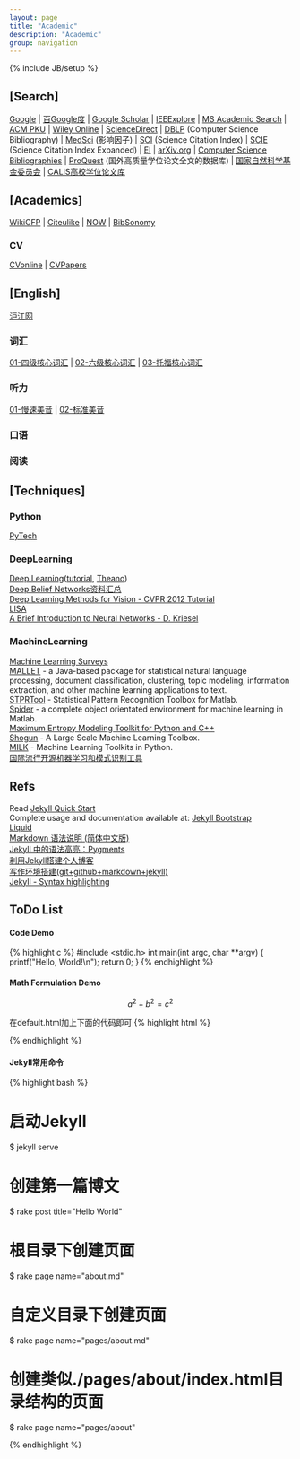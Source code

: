 ```yaml
---
layout: page
title: "Academic"
description: "Academic"
group: navigation
---
```

{% include JB/setup %}



## [Search]
[Google](http://www.google.com)
 | [百Google度](http://www.baigoogledu.com)
 | [Google Scholar](http://scholar.google.com/)
 | [IEEExplore](http://ieeexplore.ieee.org/Xplore/home.jsp)
 | [MS Academic Search](http://academic.research.microsoft.com/Default.aspx)
 | [ACM PKU](http://acm.lib.tsinghua.edu.cn/acm/)
 | [Wiley Online](http://onlinelibrary.wiley.com/)
 | [ScienceDirect](http://www.sciencedirect.com/)
 | [DBLP](http://www.informatik.uni-trier.de/~ley/db/) (Computer Science Bibliography)
 | [MedSci](http://www.medsci.cn/sciif.asp?action=search) (影响因子)
 | [SCI](http://www.thomsonscientific.com/cgi-bin/jrnlst/jlresults.cgi?PC=K) (Science Citation Index)
 | [SCIE](http://www.thomsonscientific.com/cgi-bin/jrnlst/jlresults.cgi?PC=D) (Science Citation Index Expanded)
 | [EI](http://www.engineeringvillage.com/search/quick.url)
 | [arXiv.org](http://arxiv.org/)
 | [Computer Science Bibliographies](http://liinwww.ira.uka.de/bibliography/index.html)
 | [ProQuest](http://search.proquest.com/index) (国外高质量学位论文全文的数据库)
 | [国家自然科学基金委员会](http://www.nsfc.gov.cn/Portal0/default152.htm)
 | [CALIS高校学位论文库](http://etd.calis.edu.cn/)

## [Academics]
[WikiCFP](http://www.wikicfp.com/cfp/)
 | [Citeulike](http://www.citeulike.org/home)
 | [NOW](http://www.nowpublishers.com/)
 | [BibSonomy](http://www.bibsonomy.org/)

### CV
[CVonline](http://homepages.inf.ed.ac.uk/rbf/CVonline/CVentry.htm)
 | [CVPapers](http://www.cvpapers.com/index.html)

## [English]
[沪江网](http://www.hujiang.com/en/#tabs_mainhearder)

### 词汇
[01-四级核心词汇](http://cichang.hujiang.com/book/10445)
 | [02-六级核心词汇](http://cichang.hujiang.com/book/10447)
 | [03-托福核心词汇](http://cichang.hujiang.com/book/10567)

### 听力
[01-慢速美音](http://app.hujiang.com/listen/mansu/?date=2013-02-26)
 | [02-标准美音](http://app.hujiang.com/listen/biaozhun/)

### 口语

### 阅读

## [Techniques]
### Python
[PyTech](http://hyry.dip.jp/tech/slice/slice.html/24)

### DeepLearning
[Deep Learning](http://deeplearning.net/)([tutorial](http://deeplearning.net/tutorial/contents.html), [Theano](http://deeplearning.net/software/theano/))<br>
[Deep Belief Networks资料汇总](http://fantasticinblur.iteye.com/blog/1131640)<br>
[Deep Learning Methods for Vision - CVPR 2012 Tutorial](http://cs.nyu.edu/~fergus/tutorials/deep_learning_cvpr12/)<br>
[LISA](http://www.iro.umontreal.ca/~lisa/twiki/bin/view.cgi/Public)<br>
[A Brief Introduction to Neural Networks - D. Kriesel](http://www.dkriesel.com/en/science/neural_networks)<br>

### MachineLearning
[Machine Learning Surveys](http://www.mlsurveys.com/)<br>
[MALLET](http://mallet.cs.umass.edu/index.php) - a Java-based package for statistical natural language processing, document classification, clustering, topic modeling, information extraction, and other machine learning applications to text.<br>
[STPRTool](http://cmp.felk.cvut.cz/cmp/software/stprtool/) - Statistical Pattern Recognition Toolbox for Matlab.<br>
[Spider](http://people.kyb.tuebingen.mpg.de/spider/) - a complete object orientated environment for machine learning in Matlab.<br>
[Maximum Entropy Modeling Toolkit for Python and C++](http://homepages.inf.ed.ac.uk/lzhang10/maxent_toolkit.html)<br>
[Shogun](http://www.shogun-toolbox.org/page/home/) - A Large Scale Machine Learning Toolbox.<br>
[MILK](https://github.com/luispedro/milk) - Machine Learning Toolkits in Python.<br>
[国际流行开源机器学习和模式识别工具](http://blog.csdn.net/tangyongkang/article/details/6143031)<br>


## Refs

Read [Jekyll Quick Start](http://jekyllbootstrap.com/usage/jekyll-quick-start.html)<br>
Complete usage and documentation available at: [Jekyll Bootstrap](http://jekyllbootstrap.com)<br>
[Liquid](https://github.com/Shopify/liquid/wiki/Liquid-for-Designers)<br>
[Markdown 语法说明 (简体中文版)](http://wowubuntu.com/markdown/#precode)<br>
[Jekyll 中的语法高亮：Pygments](http://havee.me/internet/2013-08/support-pygments-in-jekyll.html)<br>
[利用Jekyll搭建个人博客](http://www.mceiba.com/develop/jekyll-introduction.html)<br>
[写作环境搭建(git+github+markdown+jekyll)](http://site.douban.com/196781/widget/notes/12161495/note/264946576/)<br>
[Jekyll - Syntax highlighting](http://truongtx.me/2012/12/28/jekyll-bootstrap-syntax-highlighting/)<br>

## ToDo List

#### Code Demo
{% highlight c %}
#include <stdio.h>
int main(int argc, char **argv)
{
    printf("Hello, World!\n");
    return 0;
}
{% endhighlight %}

#### Math Formulation Demo
$$a^2 + b^2 = c^2$$

在default.html加上下面的代码即可
{% highlight html %}
<script type="text/javascript"
 src="http://cdn.mathjax.org/mathjax/latest/MathJax.js?config=TeX-AMS-MML_HTMLorMML">
</script>
{% endhighlight %}

#### Jekyll常用命令
{% highlight bash %}
# 启动Jekyll
$ jekyll serve

# 创建第一篇博文
$ rake post title="Hello World"

# 根目录下创建页面
$ rake page name="about.md"

# 自定义目录下创建页面
$ rake page name="pages/about.md"

# 创建类似./pages/about/index.html目录结构的页面
$ rake page name="pages/about"


{% endhighlight %}
